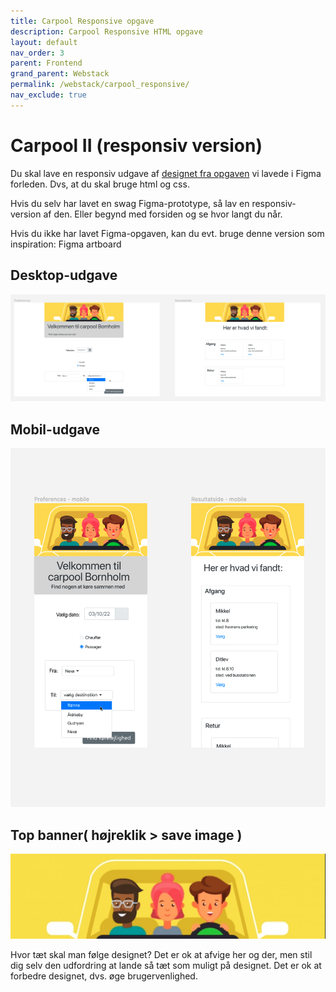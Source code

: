 ```yaml
---
title: Carpool Responsive opgave
description: Carpool Responsive HTML opgave
layout: default
nav_order: 3
parent: Frontend
grand_parent: Webstack
permalink: /webstack/carpool_responsive/
nav_exclude: true
---
```


# Carpool II (responsiv version)

Du skal lave en responsiv udgave af [designet fra opgaven](./carpool.md) vi lavede i Figma forleden. Dvs, at du skal bruge html og css.

Hvis du selv har lavet en swag Figma-prototype, så lav en responsiv-version af den. Eller begynd med forsiden og se hvor langt du når.

Hvis du ikke har lavet Figma-opgaven, kan du evt. bruge denne version som inspiration: Figma artboard

## Desktop-udgave

![desktop](./images/carpool_figma_desktop.png)

## Mobil-udgave

![mobile](./images/carpool_figma_mobile.png)

## Top banner( højreklik > save image )

![banner](./images/carpool_topbanner.jpg)

Hvor tæt skal man følge designet?
Det er ok at afvige her og der, men stil dig selv den udfordring at lande så tæt som muligt på designet.
Det er ok at forbedre designet, dvs. øge brugervenlighed.
